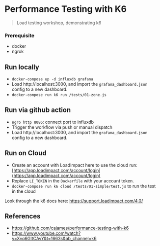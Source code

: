 # Performance Testing with K6

> Load testing workshop, demonstrating k6

### Prerequisite
- docker
- ngrok

## Run locally 
- `docker-compose up -d influxdb grafana`
- Load http://localhost:3000, and import the `grafana_dashboard.json` config to a new dashboard.
- `docker-compose run k6 run /tests/01-zone.js`

## Run via github action
- `ngro http 8086`: connect port to influxdb
- Trigger the workflow via push or manual dispatch
- Load http://localhost:3000, and import the `grafana_dashboard.json` config to a new dashboard.

## Run on Cloud

- Create an account with LoadImpact here to use the cloud run: [https://app.loadimpact.com/account/login](https://app.loadimpact.com/account/login)
- Replace `LI_TOKEN` in the `Dockerfile` with your account token.
- `docker-compose run k6 cloud /tests/01-simple/test.js` to run the test in the cloud

Look through the k6 docs here: https://support.loadimpact.com/4.0/

## References 
- https://github.com/cajames/performance-testing-with-k6
- https://www.youtube.com/watch?v=Xyq6GItCAvY&t=1663s&ab_channel=k6